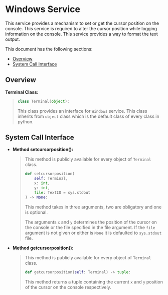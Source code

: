 # Windows Service

This service provides a mechanism to set or get the cursor position on the console. This service is required to alter the cursor
position while logging information on the console. This service provides a way to format the text output.

This document has the following sections:

- [Overview](#overview)
- [System Call Interface](#system-call-interface)

## Overview

**Terminal Class:**

> ```python
> class Terminal(object):
> ```
>
> This class provides an interface for `Windows` service. This class inherits from `object` class which is the default class of
> every class in python.

## System Call Interface

- **Method setcursorposition():**

  > This method is publicly available for every object of `Terminal` class.
  >
  > ```python
  > def setcursorposition(
  >     self: Terminal,
  >     x: int,
  >     y: int,
  >     file: TextIO = sys.stdout
  > ) -> None:
  > ```
  >
  > This method takes in three arguments, two are obligatory and one is optional.
  >
  > The arguments `x` and `y` determines the position of the cursor on the console or the file specified in the file argument. If
  > the `file` argument is not given or either is `None` it is defaulted to `sys.stdout` file.

- **Method getcursorposition():**

  > This method is publicly available for every object of `Terminal` class.
  >
  > ```python
  > def getcursorposition(self: Terminal) -> tuple:
  > ```
  >
  > This method returns a tuple containing the current `x` and `y` position of the cursor on the console respectively.
